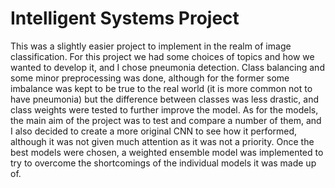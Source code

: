 # Intelligent Systems Project
This was a slightly easier project to implement in the realm of image classification. For this project we had some choices of topics and how we wanted to develop it, and I chose pneumonia detection.
Class balancing and some minor preprocessing was done, although for the former some imbalance was kept to be true to the real world (it is more common not to have pneumonia) but the difference between classes was less drastic, and class weights were tested to further improve the model.
As for the models, the main aim of the project was to test and compare a number of them, and I also decided to create a more original CNN to see how it performed, although it was not given much attention as it was not a priority. Once the best models were chosen, a weighted ensemble model was implemented to try to overcome the shortcomings of the individual models it was made up of. 